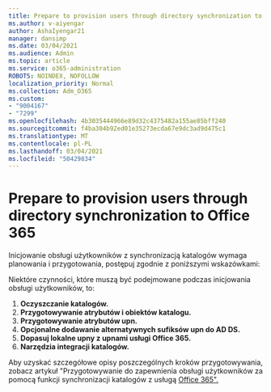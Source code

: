 ```yaml
---
title: Prepare to provision users through directory synchronization to Office 365
ms.author: v-aiyengar
author: AshaIyengar21
manager: dansimp
ms.date: 03/04/2021
ms.audience: Admin
ms.topic: article
ms.service: o365-administration
ROBOTS: NOINDEX, NOFOLLOW
localization_priority: Normal
ms.collection: Adm_O365
ms.custom:
- "9004167"
- "7299"
ms.openlocfilehash: 4b3035444966e89d32c4375482a155ae85bff240
ms.sourcegitcommit: f4ba304b92ed01e35273ecda67e9dc3ad9d475c1
ms.translationtype: MT
ms.contentlocale: pl-PL
ms.lasthandoff: 03/04/2021
ms.locfileid: "50429834"
---
```

# <a name="prepare-to-provision-users-through-directory-synchronization-to-office-365"></a>Prepare to provision users through directory synchronization to Office 365

Inicjowanie obsługi użytkowników z synchronizacją katalogów wymaga planowania i przygotowania, postępuj zgodnie z poniższymi wskazówkami:

Niektóre czynności, które muszą być podejmowane podczas inicjowania obsługi użytkowników, to:
1. **Oczyszczanie katalogów.**
1. **Przygotowywanie atrybutów i obiektów katalogu.**
1. **Przygotowywanie atrybutów upn.**
1. **Opcjonalne dodawanie alternatywnych sufiksów upn do AD DS.**
1. **Dopasuj lokalne upny z upnami usługi Office 365.**
1. **Narzędzia integracji katalogów.**

Aby uzyskać szczegółowe opisy poszczególnych kroków przygotowywania, zobacz artykuł "Przygotowywanie do zapewnienia obsługi użytkowników za pomocą funkcji synchronizacji katalogów z usługą [Office 365".](https://aka.ms/office365assistantprovisionuserstooffice365)